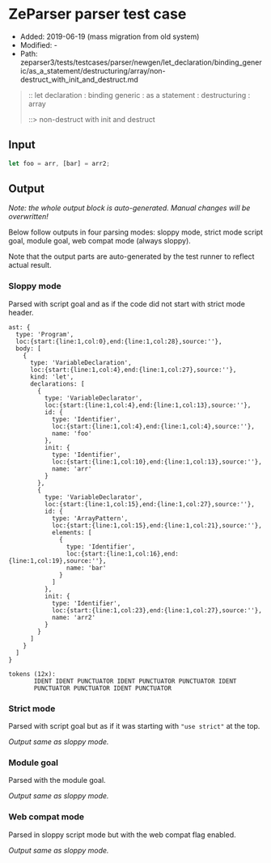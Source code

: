 # ZeParser parser test case

- Added: 2019-06-19 (mass migration from old system)
- Modified: -
- Path: zeparser3/tests/testcases/parser/newgen/let_declaration/binding_generic/as_a_statement/destructuring/array/non-destruct_with_init_and_destruct.md

> :: let declaration : binding generic : as a statement : destructuring : array
>
> ::> non-destruct with init and destruct

## Input

`````js
let foo = arr, [bar] = arr2;
`````

## Output

_Note: the whole output block is auto-generated. Manual changes will be overwritten!_

Below follow outputs in four parsing modes: sloppy mode, strict mode script goal, module goal, web compat mode (always sloppy).

Note that the output parts are auto-generated by the test runner to reflect actual result.

### Sloppy mode

Parsed with script goal and as if the code did not start with strict mode header.

`````
ast: {
  type: 'Program',
  loc:{start:{line:1,col:0},end:{line:1,col:28},source:''},
  body: [
    {
      type: 'VariableDeclaration',
      loc:{start:{line:1,col:4},end:{line:1,col:27},source:''},
      kind: 'let',
      declarations: [
        {
          type: 'VariableDeclarator',
          loc:{start:{line:1,col:4},end:{line:1,col:13},source:''},
          id: {
            type: 'Identifier',
            loc:{start:{line:1,col:4},end:{line:1,col:4},source:''},
            name: 'foo'
          },
          init: {
            type: 'Identifier',
            loc:{start:{line:1,col:10},end:{line:1,col:13},source:''},
            name: 'arr'
          }
        },
        {
          type: 'VariableDeclarator',
          loc:{start:{line:1,col:15},end:{line:1,col:27},source:''},
          id: {
            type: 'ArrayPattern',
            loc:{start:{line:1,col:15},end:{line:1,col:21},source:''},
            elements: [
              {
                type: 'Identifier',
                loc:{start:{line:1,col:16},end:{line:1,col:19},source:''},
                name: 'bar'
              }
            ]
          },
          init: {
            type: 'Identifier',
            loc:{start:{line:1,col:23},end:{line:1,col:27},source:''},
            name: 'arr2'
          }
        }
      ]
    }
  ]
}

tokens (12x):
       IDENT IDENT PUNCTUATOR IDENT PUNCTUATOR PUNCTUATOR IDENT
       PUNCTUATOR PUNCTUATOR IDENT PUNCTUATOR
`````

### Strict mode

Parsed with script goal but as if it was starting with `"use strict"` at the top.

_Output same as sloppy mode._

### Module goal

Parsed with the module goal.

_Output same as sloppy mode._

### Web compat mode

Parsed in sloppy script mode but with the web compat flag enabled.

_Output same as sloppy mode._
